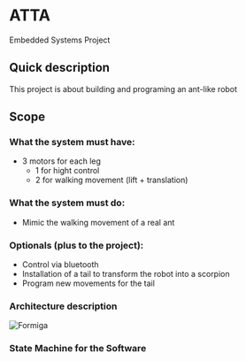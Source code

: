 # ATTA
Embedded Systems Project

## Quick description
This project is about building and programing an ant-like robot

## Scope

### What the system must have:
- 3 motors for each leg
  - 1 for hight control
  - 2 for walking movement (lift + translation)

### What the system must do:
- Mimic the walking movement of a real ant

### Optionals (plus to the project):
- Control via bluetooth
- Installation of a tail to transform the robot into a scorpion
- Program new movements for the tail

### Architecture description
![Formiga](https://user-images.githubusercontent.com/90531157/166158713-8d33c4eb-a2b2-408f-9f1e-cdd1c7f62a88.jpg)


### State Machine for the Software
